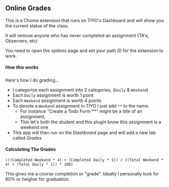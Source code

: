## Online Grades

This is a Chome extension that runs on TIYO's Dashboard and will show you the current status of the class.

It will remove anyone who has never completed an assignment (TA's, Observers, etc)

You need to open the *options* page and set your path ID for the extension to work.


##### How this works

Here's how I do grading...

- I categorize each assignment into 2 categories, (`Daily` & `Weekend`)
- Each `Daily` assignment is worth 1 point
- Each `Weekend` assignment is worth 4 points
- To denote a `Weekend` assignment in TIYO I just add `**` to the name.
  - For instance "Create a Todo Form **" might be a title of an assignment.
  - This let's both the student and this plugin know this assignment is a weekend one
- This app will then run on the *Dashboard* page and will add a new tab called *Grades*


#### Calculating The Grades

`(((Completed Weekend * 4) + (Completed Daily * 1)) / ((Total Weekend * 4) + (Total Daily * 1)) * 100)`

This gives me a course completion or "grade". Ideally I personally look for 80% or heigher for graduation.